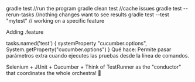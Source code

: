
gradle test //run the program 
gradle clean test //cache issues
gradle test --rerun-tasks //nothing changes want to see results
gradle test --test "mytest" // working on a specific feature


Adding .feature

tasks.named('test') {
    systemProperty "cucumber.options", System.getProperty("cucumber.options")
}
Qué hace: Permite pasar parámetros extra cuando ejecutes las pruebas desde la línea de comandos.

Selenium + JUnit + Cucumber +
Think of TestRunner as the "conductor" that coordinates the whole orchestra! 🎼